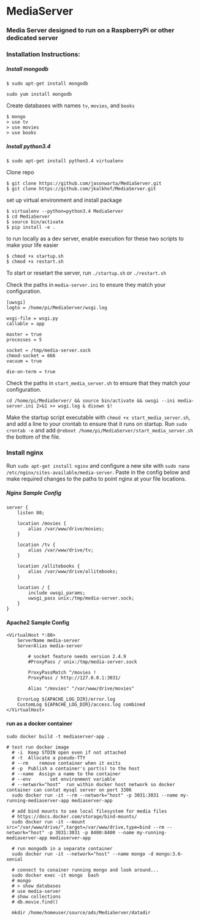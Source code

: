 # MediaServer
### Media Server designed to run on a RaspberryPi or other dedicated server


### Installation Instructions:  

##### Install mongodb
```
$ sudo apt-get install mongodb

sudo yum install mongodb
```
Create databases with names `tv`, `movies`, and `books`
```
$ mongo
> use tv
> use movies
> use books
```

##### Install python3.4
```
$ sudo apt-get install python3.4 virtualenv
```
Clone repo
```
$ git clone https://github.com/jasonwarta/MediaServer.git
$ git clone https://github.com/jkalkhof/MediaServer.git
```
set up virtual environment and install package
```
$ virtualenv --python=python3.4 MediaServer
$ cd MediaServer
$ source bin/activate
$ pip install -e .
```
to run locally as a dev server, enable execution for these two scripts to make your life easier
```
$ chmod +x startup.sh
$ chmod +x restart.sh

```
To start or resetart the server, run
`./startup.sh` or `./restart.sh`

Check the paths in `media-server.ini` to ensure they match your configuration.
```
[uwsgi]
logto = /home/pi/MediaServer/wsgi.log

wsgi-file = wsgi.py
callable = app

master = true
processes = 5

socket = /tmp/media-server.sock
chmod-socket = 666
vacuum = true

die-on-term = true
```

Check the paths in `start_media_server.sh` to ensure that they match your configuration.
```
cd /home/pi/MediaServer/ && source bin/activate && uwsgi --ini media-server.ini 2>&1 >> wsgi.log & disown $!
```
Make the startup script executable with `chmod +x start_media_server.sh`, and add a line to your crontab to ensure that it runs on startup.
Run `sudo crontab -e` and add `@reboot /home/pi/MediaServer/start_media_server.sh` the bottom of the file.

### Install nginx
Run `sudo apt-get install nginx` and configure a new site with `sudo nano /etc/nginx/sites-available/media-server`. Paste in the config below and make required changes to the paths to point nginx at your file locations.

##### Nginx Sample Config  
```
server {
    listen 80;

    location /movies {
        alias /var/www/drive/movies;
    }

    location /tv {
        alias /var/www/drive/tv;
    }

    location /allitebooks {
        alias /var/www/drive/allitebooks;
    }

    location / {
        include uwsgi_params;
        uwsgi_pass unix:/tmp/media-server.sock;
    }
}
```

#### Apache2 Sample Config
```
<VirtualHost *:80>
    ServerName media-server
    ServerAlias media-server

		# socket feature needs version 2.4.9
		#ProxyPass / unix:/tmp/media-server.sock

		ProxyPassMatch ^/movies !
		ProxyPass / http://127.0.0.1:3031/

		Alias "/movies" "/var/www/drive/movies"

    ErrorLog ${APACHE_LOG_DIR}/error.log
    CustomLog ${APACHE_LOG_DIR}/access.log combined
</VirtualHost>
```

#### run as a docker container
```
sudo docker build -t mediaserver-app .

# test run docker image
  # -i 	Keep STDIN open even if not attached
  # -t 	Allocate a pseudo-TTY
  # --rm 	remove container when it exits
  # -p 	Publish a container's port(s) to the host
  # --name 	Assign a name to the container
  # --env		set environment variable
  # --network="host"  run within docker host network so docker container can contat mysql server on port 3306
  sudo docker run -it --rm --network="host" -p 3031:3031 --name my-running-mediaserver-app mediaserver-app

  # add bind mounts to see local filesystem for media files
  # https://docs.docker.com/storage/bind-mounts/
  sudo docker run -it --mount src="/var/www/drive/",target=/var/www/drive,type=bind --rm --network="host" -p 3031:3031 -p 8400:8400 --name my-running-mediaserver-app mediaserver-app

  # run mongodb in a separate container
  sudo docker run -it --network="host" --name mongo -d mongo:3.6-xenial

  # connect to conainer running mongo and look around...
  sudo docker exec -it mongo  bash
  # mongo
  # > show databases
  # use media-server
  # show collections
  # db.movie.find()

  mkdir /home/homeuser/source/ads/MediaServer/datadir
  

```
